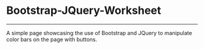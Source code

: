 # Bootstrap-JQuery-Worksheet
---
A simple page showcasing the use of Bootstrap and JQuery to manipulate color bars on the page with buttons.
